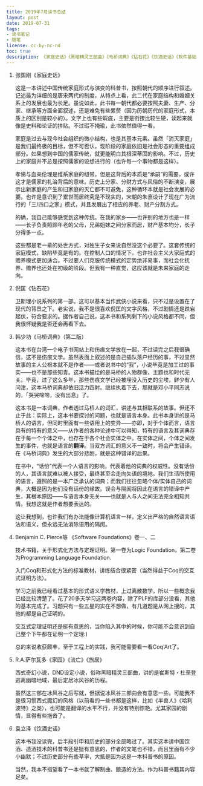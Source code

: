 ```yaml
---
title: 2019年7月读书总结
layout: post
date: 2019-07-31
tags:
- 读书笔记
- 随笔
license: cc-by-nc-nd
toc: true
description: 《家庭史话》《黑暗精灵三部曲》《马桥词典》《钻石花》《饮酒史话》《软件基础》
---
```


1. 张国刚《家庭史话》

    这是一本讲述中国传统家庭形式与演变的科普书，按照朝代的顺序进行叙述。记述最为详细的是唐宋两代的制度，从特点上看，此二代在家庭结构和婚姻关系上的发展也最为长足。虽说如此，此书每一朝代都必要按照夫妻、生产、分家、继承等方面全面叙述，还是难免有些累赘（因为历朝历代的家庭形式，本质上的区别是较小的）。文字上也有些瑕疵，主要是衔接比较生硬，读起来就像是史料和论证的拼贴。不过瑕不掩瑜，此书依然值得一看。

    家庭是过去与现今社会组织的微小结构，也是其基本元素。虽然「消灭家庭」是我们最终极的目标，但不可否认，现阶段的家庭依旧是社会形态的重要组成部分。如果想到中国的儒家传统，就更能明白其根深蒂固的影响。不过，历史上的家庭并不总是按照儒家的设想进行的（也许每一个事物都是这样）。

    孝悌与血亲伦理是维系家庭的纽带，但是这背后的本质是“承嗣”的需要，或许这才是儒家的礼治背后的意味。历史上分家、分财方式与风俗的不断演变，展示出新家庭的产生和旧家庭的灭亡都不可避免，这种循环本就是社会发展的必要。也许是意识到了累世而居终究是不现实的，宋朝的朱熹设计了现在广为流行的「三/四口之家」模式，并且发展出了相应的养老、财产分割方式。

    的确，我自己能够感觉到这种传统。在我的家乡——也许别的地方也是一样——长子负责照顾年老的父母，兄弟姐妹之间分家而居，财产基本均分，长子分得多一点。

    这些都是老一辈的处世方式，对独生子女来说自然没这个必要了。这套传统的家庭模式，缺陷毕竟是有的。在控制人口的情况下，也许社会主义大家庭式的赡养模式更加适合。不过要人们克服传统模式的定势绝非易事，而社会化抚养、赡养也还处在初级的阶段。但我有一种直觉，这应该就是未来家庭的走向。

2. 倪匡《钻石花》

    卫斯理小说系列的第一部。这可以基本当作武侠小说来看，只不过是设置在了现代的背景之下。老实说，我不是很喜欢倪匡的文字风格，不过剧情还是跌宕起伏，符合要求的。据作者自己说，这本书和系列剩下的小说风格都不同，但我很怀疑我是否还会再看下去。

3. 韩少功《马桥词典》（第二版）

    这本书在台湾一个电子书网站上和伤痕文学放在一起，不过读完之后我很确信，这不是伤痕文学。虽然表面上叙述的是自己插队落户经历的事，不过显然故事的主人公根本就不是作者——或者说书中的“我”，小说毕竟是加工过的事实——也不是那些知青。这本书描绘的是马桥的人物群像，主题也和时代无关。毕竟，过了这么多年，那些伤痕文学已经被埋没入历史的尘埃，鲜少有人问津，这本马桥词典却依旧活力四射。继续执着下去，那就是邓小平同志说的，「哭哭啼啼，没有出息」了。

    这本书是一本词典，作者透过马桥人的词汇，讲述与其相联系的故事。但还不止于此：实际上，这本书要探讨的问题，也就是语言本身。此书本身讲的是马桥人的语言，但同时里面有一些语用上的变异——亦即，对于个体而言，语言具有的特有的意义——从作者的各种论述中可以得知，特有的语言及其词典存在于每一个个体之中，也存在于各个社会实体之中。在实体之间，个体之间发生的事件，也就是语言的**翻译**。当双方词汇的意义不一致时，将会产生错译。在《马桥词典》发生的大部分悲剧，就是这种错译的后果。

    在书中，“话份”代表一个人语言的影响，代表着他的词典的权威性。没有话份的人，其语言就难以被人接受，最终甚至会走向失语的境地。我们生活所使用的语言，遵照的是一本广泛承认的词典；而我们往往忽略个体/实体自己的词典，大概是因为他们没有话份的缘故。误会与隔阂将因此在语言的错译中产生，其根本原因——与语言本身无关——也就是人与人之间无法完全相知共情。我想这就是作者想要表达的。

    这让我想到，也许我们有办法能像计算机语言一样，定义出严格的自然语言语法和语义，但永远无法消除语用的隔阂。

4.  Benjamin C. Pierce等 《Software Foundations》卷一、二

    技术书籍，关于形式化方法与定理证明。第一卷为Logic Foundation，第二卷为Programming Language Foundation.

    入门Coq和形式化方法的标准教材，讲练结合很紧密（当然得益于Coq的交互式证明方法）。

    学习之前我已经看过基本的形式语义学教材，上过离散数学，所以一些概念我已经比较清楚了。花了20多天学习这两卷内容，除了PLF的库部分没看，其他的基本完成了。习题只有一些五星的实在不想做，有几道题是从网上搜的，其他的都是自己证明的。

    交互式定理证明还是挺有意思的，当你陷入其中的时候，你可能不会意识到自己整个下午都在证明一个定理:)

    总的来说收获颇丰，至于工程上的实践，我可能需要看一看Coq'Art了。

5. R.A.萨尔瓦多《家园》《流亡》《旅居》

    西式奇幻小说，DND设定小说，俗称黑暗精灵三部曲，讲的是崔斯特・杜垩登逃离幽暗地域，最后定居冰风谷的历程。

    虽然这三部在冰风谷之后写就，但据说冰风谷三部曲会有意思一些。可能我不是很习惯西式魔幻的风格（以前看的一些书都是这样，比如《半兽人》《哈利波特》之类），也可能是翻译的水平不行，并没有特别惊艳。尤其家园的剧情，显得有些拖沓了。

6. 袁立泽《饮酒史话》

    这本书我没读完，后半段引申和历史的部分全部略过了。其实这本讲中国饮酒、造酒技术的科普书还是挺有意思的，作者的文笔也不错，而且里面有不少小幽默；不过历史部分有些草率，大抵是因为这是一本科普书的原因。

    当然，我本不指望看了一本书就了解制曲、酿造的方法。作为科普书籍其内容足矣。
